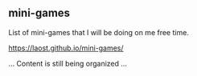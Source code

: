 ## mini-games
List of mini-games that I will be doing on me free time.

https://laost.github.io/mini-games/

... Content is still being organized ...
